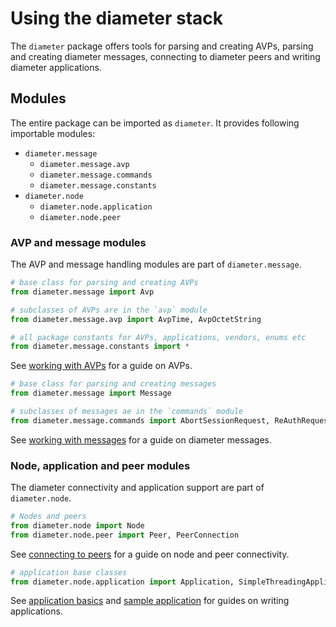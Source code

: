 # Using the diameter stack

The `diameter` package offers tools for parsing and creating AVPs, parsing and
creating diameter messages, connecting to diameter peers and writing diameter
applications.

## Modules

The entire package can be imported as `diameter`. It provides following 
importable modules:

* `diameter.message`
    * `diameter.message.avp`
    * `diameter.message.commands`
    * `diameter.message.constants`
* `diameter.node`
    * `diameter.node.application`
    * `diameter.node.peer`


### AVP and message modules

The AVP and message handling modules are part of `diameter.message`.

```python
# base class for parsing and creating AVPs
from diameter.message import Avp

# subclasses of AVPs are in the `avp` module
from diameter.message.avp import AvpTime, AvpOctetString

# all package constants for AVPs, applications, vendors, enums etc
from diameter.message.constants import *
```

See [working with AVPs](avp.md) for a guide on AVPs.

```python
# base class for parsing and creating messages
from diameter.message import Message

# subclasses of messages ae in the `commands` module
from diameter.message.commands import AbortSessionRequest, ReAuthRequest
```

See [working with messages](message.md) for a guide on diameter messages.


### Node, application and peer modules

The diameter connectivity and application support are part of `diameter.node`.

```python
# Nodes and peers
from diameter.node import Node
from diameter.node.peer import Peer, PeerConnection
```

See [connecting to peers](node.md) for a guide on node and peer connectivity.

```python
# application base classes
from diameter.node.application import Application, SimpleThreadingApplication
```

See [application basics](application.md) and [sample application](sample_application.md)
for guides on writing applications.